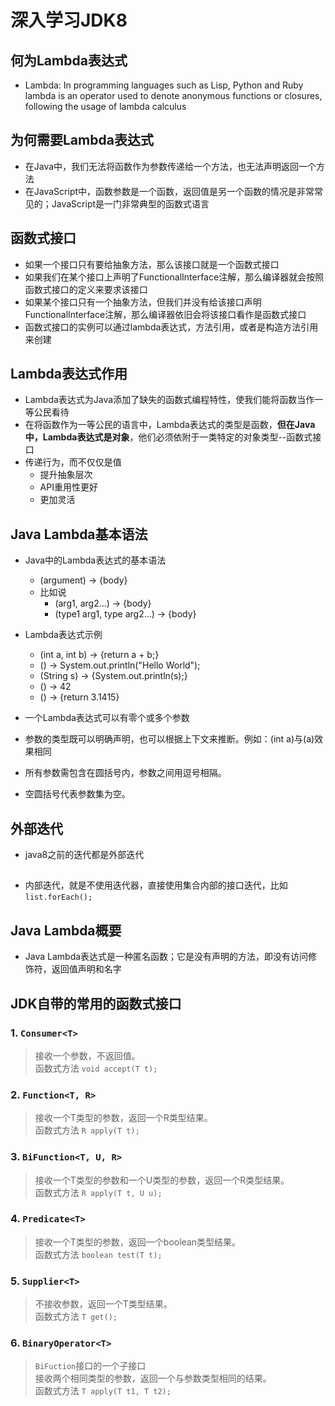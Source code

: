 # 深入学习JDK8

## 何为Lambda表达式
 * Lambda: In programming languages such as Lisp, Python and Ruby lambda is an operator
 used to denote anonymous functions or closures, following the usage of lambda calculus
 
## 为何需要Lambda表达式
 * 在Java中，我们无法将函数作为参数传递给一个方法，也无法声明返回一个方法
 * 在JavaScript中，函数参数是一个函数，返回值是另一个函数的情况是非常常见的；JavaScript是一门非常典型的函数式语言
 
## 函数式接口
 * 如果一个接口只有要给抽象方法，那么该接口就是一个函数式接口
 * 如果我们在某个接口上声明了FunctionalInterface注解，那么编译器就会按照函数式接口的定义来要求该接口
 * 如果某个接口只有一个抽象方法，但我们并没有给该接口声明FunctionalInterface注解，那么编译器依旧会将该接口看作是函数式接口
 * 函数式接口的实例可以通过lambda表达式，方法引用，或者是构造方法引用来创建
 
## Lambda表达式作用
 * Lambda表达式为Java添加了缺失的函数式编程特性，使我们能将函数当作一等公民看待
 * 在将函数作为一等公民的语言中，Lambda表达式的类型是函数，**但在Java中，Lambda表达式是对象**，他们必须依附于一类特定的对象类型--函数式接口
 * 传递行为，而不仅仅是值
   * 提升抽象层次
   * API重用性更好
   * 更加灵活
   
## Java Lambda基本语法
 * Java中的Lambda表达式的基本语法
   * (argument) -> {body}
   * 比如说
      * (arg1, arg2...) -> {body}
      * (type1 arg1, type arg2...) -> {body}
      
 * Lambda表达式示例
   * (int a, int b) -> {return a + b;}
   * () -> System.out.println("Hello World");
   * (String s) -> {System.out.println(s);}
   * () -> 42
   * () -> {return 3.1415}
   
 * 一个Lambda表达式可以有零个或多个参数
 * 参数的类型既可以明确声明，也可以根据上下文来推断。例如：(int a)与(a)效果相同
 * 所有参数需包含在圆括号内，参数之间用逗号相隔。
 * 空圆括号代表参数集为空。
## 外部迭代
 * java8之前的迭代都是外部迭代
 
##
 * 内部迭代，就是不使用迭代器，直接使用集合内部的接口迭代，比如`list.forEach();`
 
 
## Java Lambda概要
 * Java Lambda表达式是一种匿名函数；它是没有声明的方法，即没有访问修饰符，返回值声明和名字
 
## JDK自带的常用的函数式接口

### 1. `Consumer<T>`
 > 接收一个参数，不返回值。  
 > 函数式方法 `void accept(T t);` 
 
### 2. `Function<T, R>`
 > 接收一个T类型的参数，返回一个R类型结果。  
 > 函数式方法 `R apply(T t);`
 
### 3. `BiFunction<T, U, R>`
 > 接收一个T类型的参数和一个U类型的参数，返回一个R类型结果。  
 > 函数式方法 `R apply(T t, U u);`
 
### 4. `Predicate<T>`
 > 接收一个T类型的参数，返回一个boolean类型结果。  
 > 函数式方法 `boolean test(T t);`
 
### 5. `Supplier<T>`
 > 不接收参数，返回一个T类型结果。  
 > 函数式方法 `T get();`
 
### 6. `BinaryOperator<T>`
 > `BiFuction`接口的一个子接口  
 > 接收两个相同类型的参数，返回一个与参数类型相同的结果。  
 > 函数式方法 `T apply(T t1, T t2);`
 
